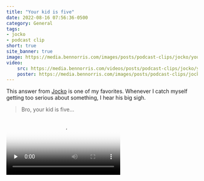 ```yaml
---
title: "Your kid is five"
date: 2022-08-16 07:56:36-0500
category: General
tags:
- jocko
- podcast clip
short: true
site_banner: true
image: https://media.bennorris.com/images/posts/podcast-clips/jocko/your-kid-is-five.jpg
video:
    src: https://media.bennorris.com/videos/posts/podcast-clips/jocko/your-kid-is-five.mov
    poster: https://media.bennorris.com/images/posts/podcast-clips/jocko/your-kid-is-five.jpg
---
```


This answer from [Jocko](/tags/jocko/) is one of my favorites. Whenever I catch myself getting too serious about something, I hear his big sigh.

> Bro, your kid is five…

<div class="embed-responsive embed-responsive-1by1 image-medium">
    <video class="embed-responsive-item" controls="controls" playsinline="playsinline" src="https://media.bennorris.com/videos/posts/podcast-clips/jocko/your-kid-is-five.mov" poster="https://media.bennorris.com/images/posts/podcast-clips/jocko/your-kid-is-five.jpg" preload="none"></video>
</div>
